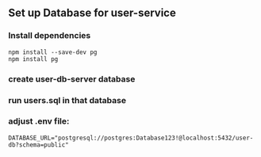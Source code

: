## Set up Database for user-service

### Install dependencies

```
npm install --save-dev pg
npm install pg
```

### create user-db-server database

### run users.sql in that database

### adjust .env file:

```
DATABASE_URL="postgresql://postgres:Database123!@localhost:5432/user-db?schema=public"
```
